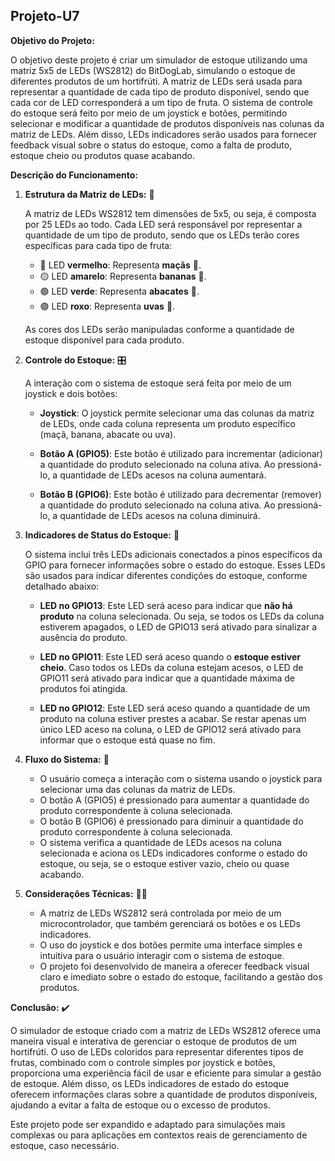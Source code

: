 ## Projeto-U7

**Objetivo do Projeto:**

O objetivo deste projeto é criar um simulador de estoque utilizando uma matriz 5x5 de LEDs (WS2812) do BitDogLab, simulando o estoque de diferentes produtos de um hortifrúti. A matriz de LEDs será usada para representar a quantidade de cada tipo de produto disponível, sendo que cada cor de LED corresponderá a um tipo de fruta. O sistema de controle do estoque será feito por meio de um joystick e botões, permitindo selecionar e modificar a quantidade de produtos disponíveis nas colunas da matriz de LEDs. Além disso, LEDs indicadores serão usados para fornecer feedback visual sobre o status do estoque, como a falta de produto, estoque cheio ou produtos quase acabando.

**Descrição do Funcionamento:**

1. **Estrutura da Matriz de LEDs:** 🚦

   A matriz de LEDs WS2812 tem dimensões de 5x5, ou seja, é composta por 25 LEDs ao todo. Cada LED será responsável por representar a quantidade de um tipo de produto, sendo que os LEDs terão cores específicas para cada tipo de fruta:
   
   - 🔴 LED **vermelho**: Representa **maçãs** 🍎.
   - 🟡 LED **amarelo**: Representa **bananas** 🍌.
   - 🟢 LED **verde**: Representa **abacates** 🥑.
   - 🟣 LED **roxo**: Representa **uvas** 🍇.
   
   As cores dos LEDs serão manipuladas conforme a quantidade de estoque disponível para cada produto.

2. **Controle do Estoque:** 🎛️
   
   A interação com o sistema de estoque será feita por meio de um joystick e dois botões:
   
   - **Joystick**: O joystick permite selecionar uma das colunas da matriz de LEDs, onde cada coluna representa um produto específico (maçã, banana, abacate ou uva).
   
   - **Botão A (GPIO5)**: Este botão é utilizado para incrementar (adicionar) a quantidade do produto selecionado na coluna ativa. Ao pressioná-lo, a quantidade de LEDs acesos na coluna aumentará.
   
   - **Botão B (GPIO6)**: Este botão é utilizado para decrementar (remover) a quantidade do produto selecionado na coluna ativa. Ao pressioná-lo, a quantidade de LEDs acesos na coluna diminuirá.
   
3. **Indicadores de Status do Estoque:** 🗽

   O sistema inclui três LEDs adicionais conectados a pinos específicos da GPIO para fornecer informações sobre o estado do estoque. Esses LEDs são usados para indicar diferentes condições do estoque, conforme detalhado abaixo:

   - **LED no GPIO13**: Este LED será aceso para indicar que **não há produto** na coluna selecionada. Ou seja, se todos os LEDs da coluna estiverem apagados, o LED de GPIO13 será ativado para sinalizar a ausência do produto.

   - **LED no GPIO11**: Este LED será aceso quando o **estoque estiver cheio**. Caso todos os LEDs da coluna estejam acesos, o LED de GPIO11 será ativado para indicar que a quantidade máxima de produtos foi atingida.

   - **LED no GPIO12**: Este LED será aceso quando a quantidade de um produto na coluna estiver prestes a acabar. Se restar apenas um único LED aceso na coluna, o LED de GPIO12 será ativado para informar que o estoque está quase no fim.

4. **Fluxo do Sistema:** 💾

   - O usuário começa a interação com o sistema usando o joystick para selecionar uma das colunas da matriz de LEDs.
   - O botão A (GPIO5) é pressionado para aumentar a quantidade do produto correspondente à coluna selecionada.
   - O botão B (GPIO6) é pressionado para diminuir a quantidade do produto correspondente à coluna selecionada.
   - O sistema verifica a quantidade de LEDs acesos na coluna selecionada e aciona os LEDs indicadores conforme o estado do estoque, ou seja, se o estoque estiver vazio, cheio ou quase acabando.

5. **Considerações Técnicas:** 👨‍💻

   - A matriz de LEDs WS2812 será controlada por meio de um microcontrolador, que também gerenciará os botões e os LEDs indicadores.
   - O uso do joystick e dos botões permite uma interface simples e intuitiva para o usuário interagir com o sistema de estoque.
   - O projeto foi desenvolvido de maneira a oferecer feedback visual claro e imediato sobre o estado do estoque, facilitando a gestão dos produtos.

**Conclusão:** ✔️

O simulador de estoque criado com a matriz de LEDs WS2812 oferece uma maneira visual e interativa de gerenciar o estoque de produtos de um hortifrúti. O uso de LEDs coloridos para representar diferentes tipos de frutas, combinado com o controle simples por joystick e botões, proporciona uma experiência fácil de usar e eficiente para simular a gestão de estoque. Além disso, os LEDs indicadores de estado do estoque oferecem informações claras sobre a quantidade de produtos disponíveis, ajudando a evitar a falta de estoque ou o excesso de produtos.

Este projeto pode ser expandido e adaptado para simulações mais complexas ou para aplicações em contextos reais de gerenciamento de estoque, caso necessário.
